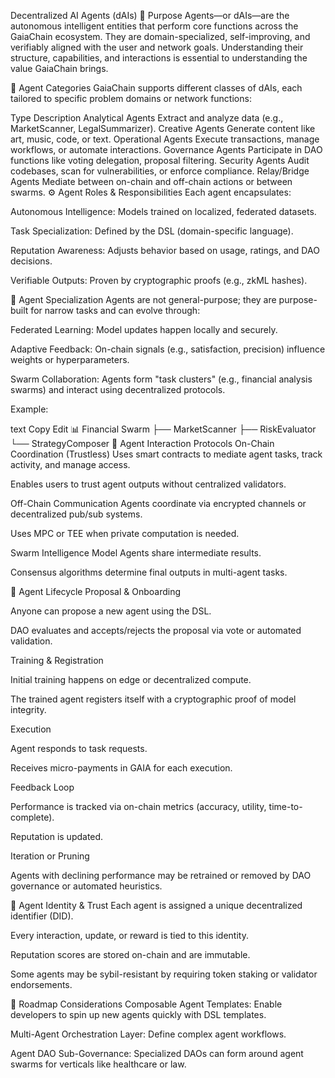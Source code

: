 Decentralized AI Agents (dAIs)
🎯 Purpose
Agents—or dAIs—are the autonomous intelligent entities that perform core functions across the GaiaChain ecosystem. They are domain-specialized, self-improving, and verifiably aligned with the user and network goals. Understanding their structure, capabilities, and interactions is essential to understanding the value GaiaChain brings.

🧠 Agent Categories
GaiaChain supports different classes of dAIs, each tailored to specific problem domains or network functions:

Type	Description
Analytical Agents	Extract and analyze data (e.g., MarketScanner, LegalSummarizer).
Creative Agents	Generate content like art, music, code, or text.
Operational Agents	Execute transactions, manage workflows, or automate interactions.
Governance Agents	Participate in DAO functions like voting delegation, proposal filtering.
Security Agents	Audit codebases, scan for vulnerabilities, or enforce compliance.
Relay/Bridge Agents	Mediate between on-chain and off-chain actions or between swarms.
⚙️ Agent Roles & Responsibilities
Each agent encapsulates:

Autonomous Intelligence: Models trained on localized, federated datasets.

Task Specialization: Defined by the DSL (domain-specific language).

Reputation Awareness: Adjusts behavior based on usage, ratings, and DAO decisions.

Verifiable Outputs: Proven by cryptographic proofs (e.g., zkML hashes).

🧬 Agent Specialization
Agents are not general-purpose; they are purpose-built for narrow tasks and can evolve through:

Federated Learning: Model updates happen locally and securely.

Adaptive Feedback: On-chain signals (e.g., satisfaction, precision) influence weights or hyperparameters.

Swarm Collaboration: Agents form "task clusters" (e.g., financial analysis swarms) and interact using decentralized protocols.

Example:

text
Copy
Edit
📊 Financial Swarm
 ├── MarketScanner
 ├── RiskEvaluator
 └── StrategyComposer
🤝 Agent Interaction Protocols
On-Chain Coordination (Trustless)
Uses smart contracts to mediate agent tasks, track activity, and manage access.

Enables users to trust agent outputs without centralized validators.

Off-Chain Communication
Agents coordinate via encrypted channels or decentralized pub/sub systems.

Uses MPC or TEE when private computation is needed.

Swarm Intelligence Model
Agents share intermediate results.

Consensus algorithms determine final outputs in multi-agent tasks.

🔁 Agent Lifecycle
Proposal & Onboarding

Anyone can propose a new agent using the DSL.

DAO evaluates and accepts/rejects the proposal via vote or automated validation.

Training & Registration

Initial training happens on edge or decentralized compute.

The trained agent registers itself with a cryptographic proof of model integrity.

Execution

Agent responds to task requests.

Receives micro-payments in GAIA for each execution.

Feedback Loop

Performance is tracked via on-chain metrics (accuracy, utility, time-to-complete).

Reputation is updated.

Iteration or Pruning

Agents with declining performance may be retrained or removed by DAO governance or automated heuristics.

🔐 Agent Identity & Trust
Each agent is assigned a unique decentralized identifier (DID).

Every interaction, update, or reward is tied to this identity.

Reputation scores are stored on-chain and are immutable.

Some agents may be sybil-resistant by requiring token staking or validator endorsements.

🚀 Roadmap Considerations
Composable Agent Templates: Enable developers to spin up new agents quickly with DSL templates.

Multi-Agent Orchestration Layer: Define complex agent workflows.

Agent DAO Sub-Governance: Specialized DAOs can form around agent swarms for verticals like healthcare or law.

